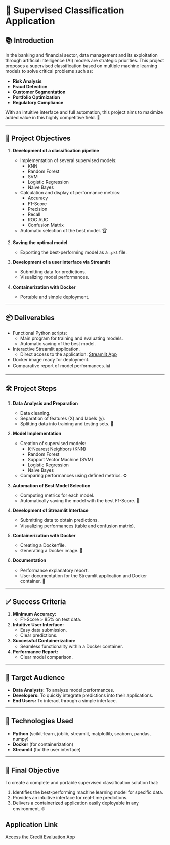 # 🚀 Supervised Classification Application

## 📚 Introduction
In the banking and financial sector, data management and its exploitation through artificial intelligence (AI) models are strategic priorities. This project proposes a supervised classification based on multiple machine learning models to solve critical problems such as:

- **Risk Analysis**
- **Fraud Detection**
- **Customer Segmentation**
- **Portfolio Optimization**
- **Regulatory Compliance**

With an intuitive interface and full automation, this project aims to maximize added value in this highly competitive field. 🌟

---

## 🎯 Project Objectives

1. **Development of a classification pipeline**
   - Implementation of several supervised models:
     - KNN
     - Random Forest
     - SVM
     - Logistic Regression
     - Naive Bayes
   - Calculation and display of performance metrics:
     - Accuracy
     - F1-Score
     - Precision
     - Recall
     - ROC AUC
     - Confusion Matrix
   - Automatic selection of the best model. 🏆

2. **Saving the optimal model**
   - Exporting the best-performing model as a `.pkl` file.

3. **Development of a user interface via Streamlit**
   - Submitting data for predictions.
   - Visualizing model performances.

4. **Containerization with Docker**
   - Portable and simple deployment.

---

## 📦 Deliverables

- Functional Python scripts:
  - Main program for training and evaluating models.
  - Automatic saving of the best model.
- Interactive Streamlit application.
  - Direct access to the application: [Streamlit App](https://project1-9hv5popj3psoy7al77y8s7.streamlit.app/)
- Docker image ready for deployment.
- Comparative report of model performances. 📊

---

## 🛠️ Project Steps

1. **Data Analysis and Preparation**
   - Data cleaning.
   - Separation of features (X) and labels (y).
   - Splitting data into training and testing sets. 🧹

2. **Model Implementation**
   - Creation of supervised models:
     - K-Nearest Neighbors (KNN)
     - Random Forest
     - Support Vector Machine (SVM)
     - Logistic Regression
     - Naive Bayes
   - Comparing performances using defined metrics. ⚙️

3. **Automation of Best Model Selection**
   - Computing metrics for each model.
   - Automatically saving the model with the best F1-Score. 💾

4. **Development of Streamlit Interface**
   - Submitting data to obtain predictions.
   - Visualizing performances (table and confusion matrix).

5. **Containerization with Docker**
   - Creating a Dockerfile.
   - Generating a Docker image. 🐳

6. **Documentation**
   - Performance explanatory report.
   - User documentation for the Streamlit application and Docker container. 📝

---

## ✅ Success Criteria

1. **Minimum Accuracy:**
   - F1-Score > 85% on test data.
2. **Intuitive User Interface:**
   - Easy data submission.
   - Clear predictions.
3. **Successful Containerization:**
   - Seamless functionality within a Docker container.
4. **Performance Report:**
   - Clear model comparison.

---

## 👥 Target Audience

- **Data Analysts:** To analyze model performances.
- **Developers:** To quickly integrate predictions into their applications.
- **End Users:** To interact through a simple interface.

---

## 🔧 Technologies Used

- **Python** (scikit-learn, joblib, streamlit, matplotlib, seaborn, pandas, numpy)
- **Docker** (for containerization)
- **Streamlit** (for the user interface)

---

## 🌟 Final Objective
To create a complete and portable supervised classification solution that:

1. Identifies the best-performing machine learning model for specific data.
2. Provides an intuitive interface for real-time predictions.
3. Delivers a containerized application easily deployable in any environment. 🌐

## Application Link
[Access the Credit Evaluation App](https://creditevaluation-7cvna5mvqkupf3ckgrbihb.streamlit.app/)
